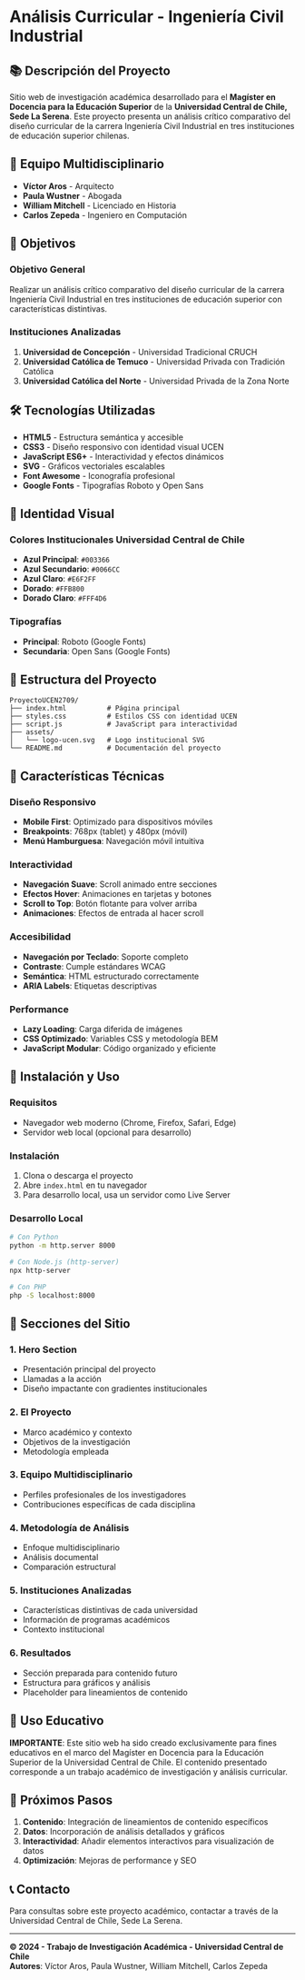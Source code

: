 # Análisis Curricular - Ingeniería Civil Industrial

## 📚 Descripción del Proyecto

Sitio web de investigación académica desarrollado para el **Magíster en Docencia para la Educación Superior** de la **Universidad Central de Chile, Sede La Serena**. Este proyecto presenta un análisis crítico comparativo del diseño curricular de la carrera Ingeniería Civil Industrial en tres instituciones de educación superior chilenas.

## 👥 Equipo Multidisciplinario

- **Víctor Aros** - Arquitecto
- **Paula Wustner** - Abogada  
- **William Mitchell** - Licenciado en Historia
- **Carlos Zepeda** - Ingeniero en Computación

## 🎯 Objetivos

### Objetivo General
Realizar un análisis crítico comparativo del diseño curricular de la carrera Ingeniería Civil Industrial en tres instituciones de educación superior con características distintivas.

### Instituciones Analizadas
1. **Universidad de Concepción** - Universidad Tradicional CRUCH
2. **Universidad Católica de Temuco** - Universidad Privada con Tradición Católica
3. **Universidad Católica del Norte** - Universidad Privada de la Zona Norte

## 🛠️ Tecnologías Utilizadas

- **HTML5** - Estructura semántica y accesible
- **CSS3** - Diseño responsivo con identidad visual UCEN
- **JavaScript ES6+** - Interactividad y efectos dinámicos
- **SVG** - Gráficos vectoriales escalables
- **Font Awesome** - Iconografía profesional
- **Google Fonts** - Tipografías Roboto y Open Sans

## 🎨 Identidad Visual

### Colores Institucionales Universidad Central de Chile
- **Azul Principal**: `#003366`
- **Azul Secundario**: `#0066CC`
- **Azul Claro**: `#E6F2FF`
- **Dorado**: `#FFB800`
- **Dorado Claro**: `#FFF4D6`

### Tipografías
- **Principal**: Roboto (Google Fonts)
- **Secundaria**: Open Sans (Google Fonts)

## 📁 Estructura del Proyecto

```
ProyectoUCEN2709/
├── index.html          # Página principal
├── styles.css          # Estilos CSS con identidad UCEN
├── script.js           # JavaScript para interactividad
├── assets/
│   └── logo-ucen.svg   # Logo institucional SVG
└── README.md           # Documentación del proyecto
```

## 🔧 Características Técnicas

### Diseño Responsivo
- **Mobile First**: Optimizado para dispositivos móviles
- **Breakpoints**: 768px (tablet) y 480px (móvil)
- **Menú Hamburguesa**: Navegación móvil intuitiva

### Interactividad
- **Navegación Suave**: Scroll animado entre secciones
- **Efectos Hover**: Animaciones en tarjetas y botones
- **Scroll to Top**: Botón flotante para volver arriba
- **Animaciones**: Efectos de entrada al hacer scroll

### Accesibilidad
- **Navegación por Teclado**: Soporte completo
- **Contraste**: Cumple estándares WCAG
- **Semántica**: HTML estructurado correctamente
- **ARIA Labels**: Etiquetas descriptivas

### Performance
- **Lazy Loading**: Carga diferida de imágenes
- **CSS Optimizado**: Variables CSS y metodología BEM
- **JavaScript Modular**: Código organizado y eficiente

## 🚀 Instalación y Uso

### Requisitos
- Navegador web moderno (Chrome, Firefox, Safari, Edge)
- Servidor web local (opcional para desarrollo)

### Instalación
1. Clona o descarga el proyecto
2. Abre `index.html` en tu navegador
3. Para desarrollo local, usa un servidor como Live Server

### Desarrollo Local
```bash
# Con Python
python -m http.server 8000

# Con Node.js (http-server)
npx http-server

# Con PHP
php -S localhost:8000
```

## 📱 Secciones del Sitio

### 1. Hero Section
- Presentación principal del proyecto
- Llamadas a la acción
- Diseño impactante con gradientes institucionales

### 2. El Proyecto
- Marco académico y contexto
- Objetivos de la investigación
- Metodología empleada

### 3. Equipo Multidisciplinario
- Perfiles profesionales de los investigadores
- Contribuciones específicas de cada disciplina

### 4. Metodología de Análisis
- Enfoque multidisciplinario
- Análisis documental
- Comparación estructural

### 5. Instituciones Analizadas
- Características distintivas de cada universidad
- Información de programas académicos
- Contexto institucional

### 6. Resultados
- Sección preparada para contenido futuro
- Estructura para gráficos y análisis
- Placeholder para lineamientos de contenido

## 📄 Uso Educativo

**IMPORTANTE**: Este sitio web ha sido creado exclusivamente para fines educativos en el marco del Magíster en Docencia para la Educación Superior de la Universidad Central de Chile. El contenido presentado corresponde a un trabajo académico de investigación y análisis curricular.

## 🔄 Próximos Pasos

1. **Contenido**: Integración de lineamientos de contenido específicos
2. **Datos**: Incorporación de análisis detallados y gráficos
3. **Interactividad**: Añadir elementos interactivos para visualización de datos
4. **Optimización**: Mejoras de performance y SEO

## 📞 Contacto

Para consultas sobre este proyecto académico, contactar a través de la Universidad Central de Chile, Sede La Serena.

---

**© 2024 - Trabajo de Investigación Académica - Universidad Central de Chile**  
**Autores**: Víctor Aros, Paula Wustner, William Mitchell, Carlos Zepeda